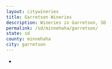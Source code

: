 ```yaml
---
layout: citywineries
title: Garretson Wineries
description: Wineries in Garretson, SD
permalink: /sd/minnehaha/garretson/
state: sd
county: minnehaha
city: garretson
---
```

-
